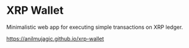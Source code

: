 # XRP Wallet

Minimalistic web app for executing simple transactions on XRP ledger.

https://anilmujagic.github.io/xrp-wallet
